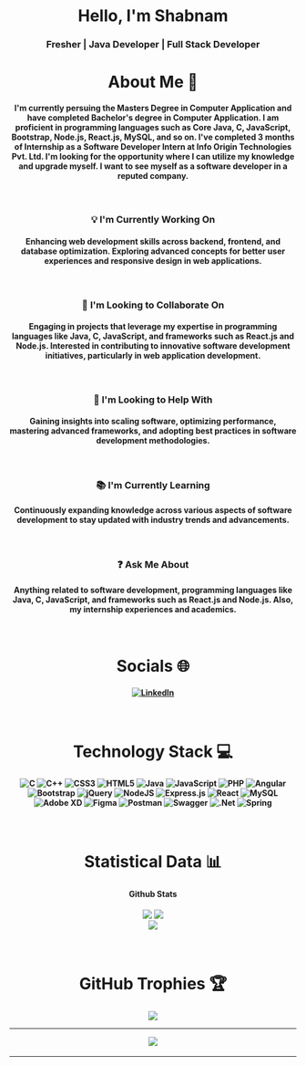 <h1 align="center">Hello, I'm Shabnam</h1>
<h3 align="center">Fresher | Java Developer | Full Stack Developer </h3>

<h1 align="center">About Me 💫 </h1>

<h4 align="center">I'm currently persuing the Masters Degree in Computer Application and have completed Bachelor's degree in Computer Application.
I am proficient in programming languages such as Core Java, C, JavaScript, Bootstrap, Node.js, React.js, MySQL, and so on.
I've completed 3 months of Internship as a Software Developer Intern at Info Origin Technologies Pvt. Ltd.
I'm looking for the opportunity where I can utilize my knowledge and upgrade myself. I want to see myself as a software developer in a reputed company.</h4>

<br>

<h3 align="center">💡 I'm Currently Working On</h3>
<h4 align="center">Enhancing web development skills across backend, frontend, and database optimization. Exploring advanced concepts for better user experiences and responsive design in web applications.</h4>

<br>

<h3 align="center">🤝 I'm Looking to Collaborate On</h3>
<h4 align="center">Engaging in projects that leverage my expertise in programming languages like Java, C, JavaScript, and frameworks such as React.js and Node.js. Interested in contributing to innovative software development initiatives, particularly in web application development.</h4>

<br>

<h3 align="center">🚀 I'm Looking to Help With</h3>
<h4 align="center">Gaining insights into scaling software, optimizing performance, mastering advanced frameworks, and adopting best practices in software development methodologies.</h4>

<br>

<h3 align="center">📚 I'm Currently Learning</h3>
<h4 align="center">Continuously expanding knowledge across various aspects of software development to stay updated with industry trends and advancements.</h4>

<br>

<h3 align="center">❓ Ask Me About</h3>
<h4 align="center">Anything related to software development, programming languages like Java, C, JavaScript, and frameworks such as React.js and Node.js. Also, my internship experiences and academics.</h4>

<br>


<h1 align="center"> Socials 🌐  </h1>
<h4 align="center">

[![LinkedIn](https://img.shields.io/badge/LinkedIn-%230077B5.svg?logo=linkedin&logoColor=white)](https://linkedin.com/in/shabnamsakhre)
</h4>

<br>
<h1 align="center">Technology Stack 💻  </h1>
<h4 align="center">

![C](https://img.shields.io/badge/c-%2300599C.svg?style=for-the-badge&logo=c&logoColor=white)
![C++](https://img.shields.io/badge/c++-%2300599C.svg?style=for-the-badge&logo=c%2B%2B&logoColor=white)
![CSS3](https://img.shields.io/badge/css3-%231572B6.svg?style=for-the-badge&logo=css3&logoColor=white)
![HTML5](https://img.shields.io/badge/html5-%23E34F26.svg?style=for-the-badge&logo=html5&logoColor=white)
![Java](https://img.shields.io/badge/java-%23ED8B00.svg?style=for-the-badge&logo=openjdk&logoColor=white)
![JavaScript](https://img.shields.io/badge/javascript-%23323330.svg?style=for-the-badge&logo=javascript&logoColor=%23F7DF1E)
![PHP](https://img.shields.io/badge/php-%23777BB4.svg?style=for-the-badge&logo=php&logoColor=white)
![Angular](https://img.shields.io/badge/angular-%23DD0031.svg?style=for-the-badge&logo=angular&logoColor=white)
![Bootstrap](https://img.shields.io/badge/bootstrap-%238511FA.svg?style=for-the-badge&logo=bootstrap&logoColor=white)
![jQuery](https://img.shields.io/badge/jquery-%230769AD.svg?style=for-the-badge&logo=jquery&logoColor=white)
![NodeJS](https://img.shields.io/badge/node.js-6DA55F?style=for-the-badge&logo=node.js&logoColor=white)
![Express.js](https://img.shields.io/badge/express.js-%23404d59.svg?style=for-the-badge&logo=express&logoColor=%2361DAFB)
![React](https://img.shields.io/badge/react-%2320232a.svg?style=for-the-badge&logo=react&logoColor=%2361DAFB)
![MySQL](https://img.shields.io/badge/mysql-%2300000f.svg?style=for-the-badge&logo=mysql&logoColor=white)
![Adobe XD](https://img.shields.io/badge/Adobe%20XD-470137?style=for-the-badge&logo=Adobe%20XD&logoColor=#FF61F6)
![Figma](https://img.shields.io/badge/figma-%23F24E1E.svg?style=for-the-badge&logo=figma&logoColor=white)
![Postman](https://img.shields.io/badge/Postman-FF6C37?style=for-the-badge&logo=postman&logoColor=white)
![Swagger](https://img.shields.io/badge/-Swagger-%23Clojure?style=for-the-badge&logo=swagger&logoColor=white)
![.Net](https://img.shields.io/badge/.NET-5C2D91?style=for-the-badge&logo=.net&logoColor=white)
![Spring](https://img.shields.io/badge/spring-%236DB33F.svg?style=for-the-badge&logo=spring&logoColor=white)
</h4>

<br>
  
<h1 align="center"> Statistical Data 📊 </h1>
<h4 align="center">Github Stats</h4>
<h4 align="center">
  
  ![](https://github-readme-stats.vercel.app/api?username=shabnamsakhre&theme=dark&hide_border=false&include_all_commits=false&count_private=false)
  ![](https://github-readme-streak-stats.herokuapp.com/?user=shabnamsakhre&theme=dark&hide_border=false)<br/>
  ![](https://github-readme-stats.vercel.app/api/top-langs/?username=shabnamsakhre&theme=dark&hide_border=false&include_all_commits=false&count_private=false&layout=compact)
</h4>

<br>

<h1 align="center">GitHub Trophies 🏆 </h1>
<h4 align="center">
  
![](https://github-profile-trophy.vercel.app/?username=shabnamsakhre&theme=radical&no-frame=false&no-bg=false&margin-w=4)

---
[![](https://visitcount.itsvg.in/api?id=shabnamsakhre&icon=0&color=0)](https://visitcount.itsvg.in)
</h4>
<hr>
